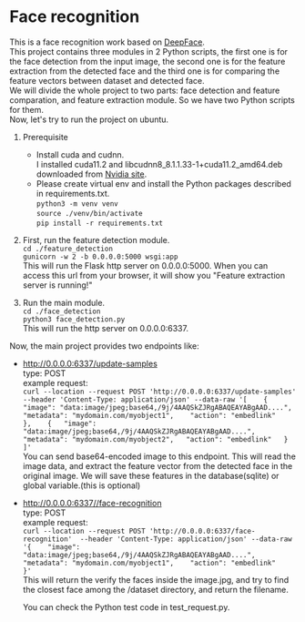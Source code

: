 # Face recognition
This is a face recognition work based on [DeepFace](https://github.com/serengil/deepface).  
This project contains three modules in 2 Python scripts, the first one is for the face detection from the input image, the second one is for the feature extraction from the detected face and the third one is for comparing the feature vectors between dataset and detected face.  
We will divide the whole project to two parts: face detection and feature comparation, and feature extraction module. So we have two Python scripts for them.  
Now, let's try to run the project on ubuntu.
1. Prerequisite  
   - Install cuda and cudnn.  
     I installed cuda11.2 and libcudnn8_8.1.1.33-1+cuda11.2_amd64.deb downloaded from [Nvidia site](https://developer.nvidia.com/cudnn).  
   - Please create virtual env and install the Python packages described in requirements.txt.  
     `python3 -m venv venv`  
     `source ./venv/bin/activate`  
     `pip install -r requirements.txt`

2. First, run the feature detection module.  
`cd ./feature_detection`  
`gunicorn -w 2 -b 0.0.0.0:5000 wsgi:app`  
This will run the Flask http server on 0.0.0.0:5000. When you can access this url from your browser, it will show you "Feature extraction server is running!"  

3. Run the main module.  
`cd ./face_detection`  
`python3 face_detection.py`  
This will run the http server on 0.0.0.0:6337.

Now, the main project provides two endpoints like:
- http://0.0.0.0:6337/update-samples  
  type: POST  
  example request:  
  `curl --location --request POST 'http://0.0.0.0:6337/update-samples' 
  --header 'Content-Type: application/json'
  --data-raw '[   
    {   
      "image": "data:image/jpeg;base64,/9j/4AAQSkZJRgABAQEAYABgAAD....",   
      "metadata": "mydomain.com/myobject1",   
      "action": "embedlink"   
    },   
    {  
      "image": "data:image/jpeg;base64,/9j/4AAQSkZJRgABAQEAYABgAAD....",  
      "metadata": "mydomain.com/myobject2",  
      "action": "embedlink"  
    }  
  ]'`  
  You can send base64-encoded image to this endpoint. This will read the image data, and extract the feature vector from the detected face in the original image. We will save these features in the database(sqlite) or global variable.(this is optional)
- http://0.0.0.0:6337//face-recognition  
  type: POST  
  example request:  
  `curl --location --request POST 'http://0.0.0.0:6337/face-recognition' 
  --header 'Content-Type: application/json'
  --data-raw '{   
      "image": "data:image/jpeg;base64,/9j/4AAQSkZJRgABAQEAYABgAAD....",   
      "metadata": "mydomain.com/myobject1",   
      "action": "embedlink"   
    }'`  
  This will return the verify the faces inside the image.jpg, and try to find the closest face among the /dataset directory, and return the filename.  
  
  You can check the Python test code in test_request.py.
